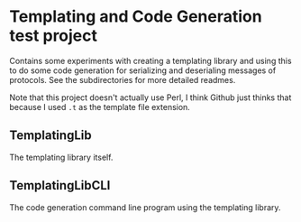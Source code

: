# Templating and Code Generation test project

Contains some experiments with creating a templating library and using this to do some code generation for serializing and deserialing messages of protocols.
See the subdirectories for more detailed readmes.

Note that this project doesn't actually use Perl, I think Github just thinks that because I used `.t` as the template file extension.

## TemplatingLib

The templating library itself.

## TemplatingLibCLI

The code generation command line program using the templating library.
